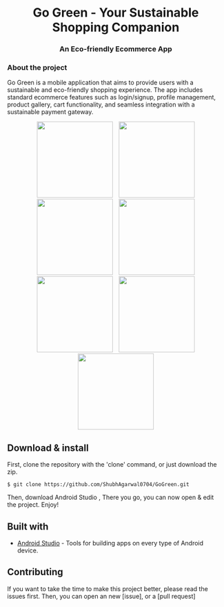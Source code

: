 <h1 align="center">Go Green - Your Sustainable Shopping Companion</h1>
<h3 align="center">An Eco-friendly Ecommerce App</h3>

### About the project
Go Green is a mobile application that aims to provide users with a sustainable and eco-friendly shopping experience. The app includes standard ecommerce features such as login/signup, profile management, product gallery, cart functionality, and seamless integration with a sustainable payment gateway.

<p align="center">
  <img src="https://omstar.co.in/public/uploads/all/Screenshot_gg_0.png" width="176" hspace="5">
  <img src="https://omstar.co.in/public/uploads/all/Screenshot_gg_1.png" width="176" hspace="5">
  <img src="https://omstar.co.in/public/uploads/all/Screenshot_gg_3.png" width="176" hspace="5">
  <img src="https://omstar.co.in/public/uploads/all/Screenshot_gg_3.png" width="176" hspace="5">
  <img src="https://omstar.co.in/public/uploads/all/Screenshot_gg_4.png" width="176" hspace="5">
  <img src="https://omstar.co.in/public/uploads/all/Screenshot_gg_5.png" width="176" hspace="5">
  <img src="https://omstar.co.in/public/uploads/all/Screenshot_gg_6.png" width="176" hspace="5">
</p>

## Download & install

First, clone the repository with the 'clone' command, or just download the zip.

```
$ git clone https://github.com/ShubhAgarwal0704/GoGreen.git
```

Then, download Android Studio , 
There you go, you can now open & edit the project. Enjoy!

## Built with
- [Android Studio](https://developer.android.com/studio/index.html/) - Tools for building apps on every type of Android device.


## Contributing

If you want to take the time to make this project better, please read the issues first. Then, you can open an new [issue], or a [pull request]

